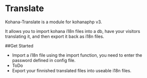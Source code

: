 # Translate

Kohana-Translate is a module for kohanaphp v3.

It allows you to import kohana i18n files into a db, have your visitors translating it, and then export it back as i18n files.

##Get Started

* Import a i18n file using the import function, you need to enter the password defined in config file.
* ToDo
* Export your finnished translated files into useable i18n files.